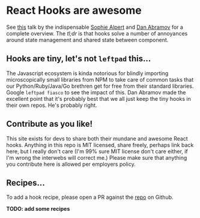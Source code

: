 # React Hooks are awesome
See [this](https://www.youtube.com/watch?v=V-QO-KO90iQ) talk by the indispensable
[Sophie Alpert](http://www.twitter.com/sophiebits) and [Dan
Abramov](http://www.twitter.com/dan_abramov) for a complete overview. The *tl;dr*
is that hooks solve a number of annoyances around state management and shared
state between component.

## Hooks are tiny, let's not `leftpad` this...
The Javascript ecosystem is kinda notorious for blindly importing microscopically
small libraries from NPM to take care of common tasks that our
Python/Ruby/Java/Go brethren get for free from their standard libraries. Google
`leftpad fiasco` to see the impact of this.  Dan Abramov made the excellent
point that it's probably best that we all just keep the tiny hooks in their own
repos.  He's probably right.

## Contribute as you like!
This site exists for devs to share both their mundane and awesome React hooks.
Anything in this repo is MIT licensed, share freely, perhaps link back here,
but I really don't care (I'm 99% sure MIT license don't care either, if I'm
wrong the interwebs will correct me.) Please make sure that anything you
contribute here is allowed per employers policy.

## Recipes...

To add a hook recipe, please open a PR against the [repo](sethborden) on Github.

**TODO: add some recipes**
